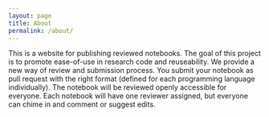 ```yaml
---
layout: page
title: About
permalink: /about/
---
```


This is a website for publishing reviewed notebooks. The goal of this project is to promote ease-of-use in research code and reuseability. We provide a new way of review and submission process. You submit your notebook as pull request with the right format (defined for each programming language individually). The notebook will be reviewed openly accessible for everyone. Each notebook will have one reviewer assigned, but everyone can chime in and comment or suggest edits.
